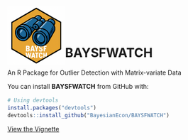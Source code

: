 <img src="man/figures/logo.png" width="130" align="left" />

<br><br>

# BAYSFWATCH
An R Package for Outlier Detection with Matrix-variate Data

You can install **BAYSFWATCH** from GitHub with:

```r
# Using devtools
install.packages("devtools")
devtools::install_github("BayesianEcon/BAYSFWATCH")
```


[View the Vignette](https://BayesianEcon.github.io/BAYSFWATCH/introduction.html)
